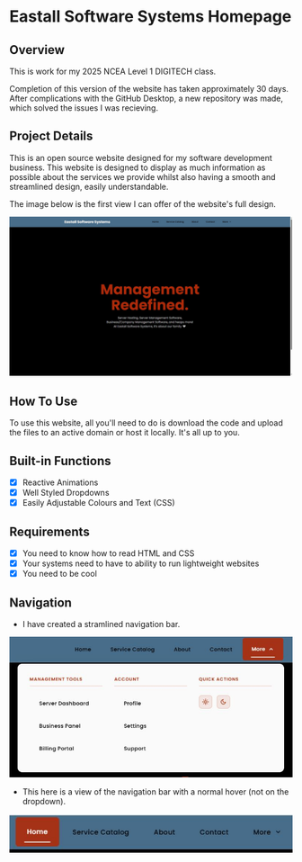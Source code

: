 # Eastall Software Systems Homepage

## Overview

This is work for my 2025 NCEA Level 1 DIGITECH class.

Completion of this version of the website has taken approximately 30 days. After complications with the GitHub Desktop, a new repository was made, which solved the issues I was recieving.

## Project Details

This is an open source website designed for my software development business. This website is designed to display as much information as possible about the services we provide whilst also having a smooth and streamlined design, easily understandable.

The image below is the first view I can offer of the website's full design.

![home1](/github-assets/home.jpg)

## How To Use

To use this website, all you'll need to do is download the code and upload the files to an active domain or host it locally. It's all up to you.

## Built-in Functions

- [x] Reactive Animations
- [x] Well Styled Dropdowns
- [x] Easily Adjustable Colours and Text (CSS)

## Requirements

- [x] You need to know how to read HTML and CSS
- [x] Your systems need to have to ability to run lightweight websites
- [x] You need to be cool

## Navigation

- I have created a stramlined navigation bar.

![navigation1](/github-assets/navigation.jpg)

- This here is a view of the navigation bar with a normal hover (not on the dropdown).

![navigation2](/github-assets/navigation2.jpg)
